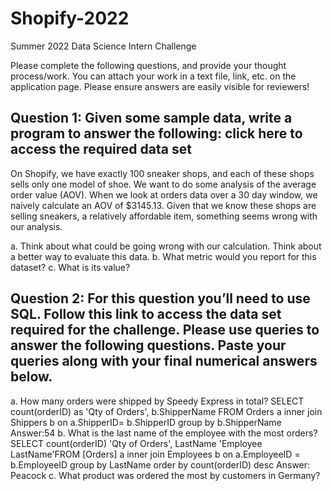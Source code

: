 # Shopify-2022
Summer 2022 Data Science Intern Challenge 


Please complete the following questions, and provide your thought process/work. You can attach your work in a text file, link, etc. on the application page. Please ensure answers are easily visible for reviewers!


## Question 1: Given some sample data, write a program to answer the following: click here to access the required data set

On Shopify, we have exactly 100 sneaker shops, and each of these shops sells only one model of shoe. We want to do some analysis of the average order value (AOV). When we look at orders data over a 30 day window, we naively calculate an AOV of $3145.13. Given that we know these shops are selling sneakers, a relatively affordable item, something seems wrong with our analysis. 

a.	Think about what could be going wrong with our calculation. Think about a better way to evaluate this data. 
b.	What metric would you report for this dataset?
c.	What is its value?

## Question 2: For this question you’ll need to use SQL. Follow this link to access the data set required for the challenge. Please use queries to answer the following questions. Paste your queries along with your final numerical answers below.

a.	How many orders were shipped by Speedy Express in total?
SELECT count(orderID) as 'Qty of Orders', b.ShipperName  FROM Orders a inner join Shippers  b on a.ShipperID= b.ShipperID
group by  b.ShipperName
Answer:54 
b.	What is the last name of the employee with the most orders?
SELECT count(orderID) 'Qty of Orders', LastName 'Employee LastName'FROM [Orders] a inner join Employees b 
on a.EmployeeID = b.EmployeeID
group by LastName
order by count(orderID) desc
Answer: Peacock
c.	What product was ordered the most by customers in Germany?


